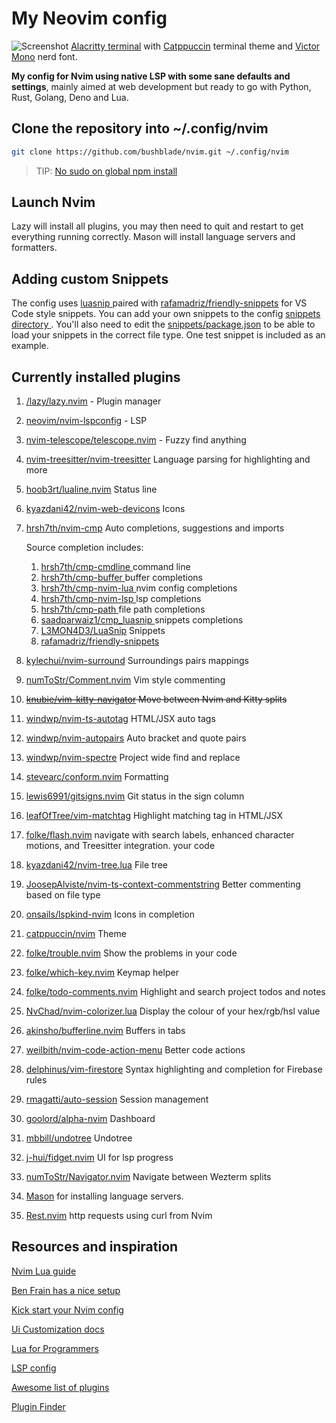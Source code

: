 # My Neovim config

![Screenshot](https://res.cloudinary.com/bushblade/image/upload/w_1000/catppuccin.webp)
[Alacritty terminal](https://github.com/alacritty/alacritty) with [Catppuccin](https://github.com/catppuccin/nvim) terminal theme and [Victor Mono](https://github.com/ryanoasis/nerd-fonts/tree/master/patched-fonts/VictorMono) nerd font.

**My config for Nvim using native LSP with some sane defaults and settings**, mainly
aimed at web development but ready to go with Python, Rust, Golang, Deno and Lua.

## Clone the repository into ~/.config/nvim

```bash
git clone https://github.com/bushblade/nvim.git ~/.config/nvim
```

> TIP: [No sudo on global npm install](https://github.com/sindresorhus/guides/blob/main/npm-global-without-sudo.md)

## Launch Nvim

Lazy will install all plugins, you may then need to quit and restart to get
everything running correctly.
Mason will install language servers and formatters.

## Adding custom Snippets

The config uses [ luasnip ](https://github.com/saadparwaiz1/cmp_luasnip) paired
with [rafamadriz/friendly-snippets](https://github.com/rafamadriz/friendly-snippets) for VS Code style snippets.
You can add your own snippets to the config [ snippets directory ](./snippets).
You'll also need to edit the [snippets/package.json](./snippets/package.json) to
be able to load your snippets in the correct file type.
One test snippet is included as an example.

## Currently installed plugins

1. [/lazy/lazy.nvim](https://github.com/folke/lazy.nvim.git) - Plugin manager
2. [neovim/nvim-lspconfig](https://github.com/neovim/nvim-lspconfig) - LSP
3. [nvim-telescope/telescope.nvim](https://github.com/nvim-telescope/telescope.nvim) - Fuzzy find anything
4. [nvim-treesitter/nvim-treesitter](https://github.com/nvim-treesitter/nvim-treesitter) Language parsing for highlighting and more
5. [hoob3rt/lualine.nvim](https://github.com/hoob3rt/lualine.nvim) Status line
6. [kyazdani42/nvim-web-devicons](https://github.com/kyazdani42/nvim-web-devicons) Icons
7. [hrsh7th/nvim-cmp](https://github.com/hrsh7th/nvim-cmp) Auto completions, suggestions and imports

   Source completion includes:

   1. [ hrsh7th/cmp-cmdline ](https://github.com/hrsh7th/cmp-cmdline) command line
   2. [ hrsh7th/cmp-buffer ](https://github.com/hrsh7th/cmp-buffer) buffer completions
   3. [ hrsh7th/cmp-nvim-lua ](https://github.com/hrsh7th/cmp-nvim-lua) nvim config completions
   4. [ hrsh7th/cmp-nvim-lsp ](https://github.com/hrsh7th/cmp-nvim-lsp) lsp completions
   5. [ hrsh7th/cmp-path ](https://github.com/hrsh7th/cmp-path) file path completions
   6. [ saadparwaiz1/cmp_luasnip ](https://github.com/saadparwaiz1/cmp_luasnip) snippets completions
   7. [L3MON4D3/LuaSnip](https://github.com/L3MON4D3/LuaSnip) Snippets
   8. [rafamadriz/friendly-snippets](https://github.com/rafamadriz/friendly-snippets)

8. [kylechui/nvim-surround](https://github.com/kylechui/nvim-surround) Surroundings
   pairs mappings
9. [numToStr/Comment.nvim](https://github.com/numToStr/Comment.nvim) Vim style
   commenting
10. ~~[knubie/vim-kitty-navigator](https://github.com/knubie/vim-kitty-navigator)
    Move between Nvim and Kitty splits~~
11. [windwp/nvim-ts-autotag](https://github.com/windwp/nvim-ts-autotag) HTML/JSX
    auto tags
12. [windwp/nvim-autopairs](https://github.com/windwp/nvim-autopairs) Auto bracket
    and quote pairs
13. [windwp/nvim-spectre](https://github.com/windwp/nvim-spectre) Project wide
    find and replace
14. [stevearc/conform.nvim](https://github.com/stevearc/conform.nvim)
    Formatting
15. [lewis6991/gitsigns.nvim](https://github.com/lewis6991/gitsigns.nvim) Git status
    in the sign column
16. [leafOfTree/vim-matchtag](https://github.com/leafOfTree/vim-matchtag)
    Highlight matching tag in HTML/JSX
17. [folke/flash.nvim](https://github.com/folke/flash.nvim) navigate with search labels, enhanced character motions, and Treesitter integration.
    your code
18. [kyazdani42/nvim-tree.lua](https://github.com/kyazdani42/nvim-tree.lua) File
    tree
19. [JoosepAlviste/nvim-ts-context-commentstring](https://github.com/JoosepAlviste/nvim-ts-context-commentstring) Better commenting based on file type
20. [onsails/lspkind-nvim](https://github.com/onsails/lspkind-nvim) Icons in
    completion
21. [catppuccin/nvim](https://github.com/catppuccin/nvim) Theme
22. [folke/trouble.nvim](https://github.com/folke/trouble.nvim) Show the problems
    in your code
23. [folke/which-key.nvim](https://github.com/folke/which-key.nvim) Keymap helper
24. [folke/todo-comments.nvim](https://github.com/folke/todo-comments.nvim)
    Highlight and search project todos and notes
25. [NvChad/nvim-colorizer.lua](https://github.com/NvChad/nvim-colorizer.lua)
    Display the colour of your hex/rgb/hsl value
26. [akinsho/bufferline.nvim](https://github.com/akinsho/bufferline.nvim) Buffers
    in tabs
27. [weilbith/nvim-code-action-menu](https://github.com/weilbith/nvim-code-action-menu) Better code actions
28. [delphinus/vim-firestore](https://github.com/delphinus/vim-firestore) Syntax
    highlighting and completion for Firebase rules
29. [rmagatti/auto-session](https://github.com/rmagatti/auto-session) Session
    management
30. [goolord/alpha-nvim](https://github.com/goolord/alpha-nvim) Dashboard
31. [mbbill/undotree](https://github.com/mbbill/undotree) Undotree
32. [j-hui/fidget.nvim](https://github.com/j-hui/fidget.nvim,) UI for lsp
    progress
33. [numToStr/Navigator.nvim](https://github.com/numToStr/Navigator.nvim)
    Navigate between Wezterm splits
34. [Mason](https://github.com/williamboman/mason.nvim) for installing language
    servers.
35. [Rest.nvim](https://github.com/rest-nvim/rest.nvim) http requests using curl
    from Nvim

## Resources and inspiration

[Nvim Lua guide](https://github.com/nanotee/nvim-lua-guide)

[Ben Frain has a nice setup](https://gist.github.com/benfrain/97f2b91087121b2d4ba0dcc4202d252f)

[Kick start your Nvim config](https://github.com/nvim-lua/kickstart.nvim)

[Ui Customization docs](https://github.com/neovim/nvim-lspconfig/wiki/UI-customization#change-diagnostic-symbols-in-the-sign-column-gutter)

[Lua for Programmers](https://ebens.me/post/lua-for-programmers-part-1/)

[LSP config](https://github.com/neovim/nvim-lspconfig/blob/master/doc/server_configurations.md)

[Awesome list of plugins](https://github.com/rockerBOO/awesome-neovim)

[Plugin Finder](https://neovimcraft.com/)
